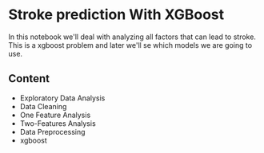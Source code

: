 # Stroke prediction With XGBoost
In this notebook we'll deal with analyzing all factors that can lead to stroke. This is a xgboost problem and later we'll se which models we are going to use.
## Content
* Exploratory Data Analysis
* Data Cleaning
* One Feature Analysis
* Two-Features Analysis
* Data Preprocessing
* xgboost


